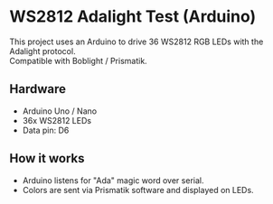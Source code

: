 # WS2812 Adalight Test (Arduino)

This project uses an Arduino to drive 36 WS2812 RGB LEDs with the Adalight protocol.  
Compatible with Boblight / Prismatik.  

## Hardware
- Arduino Uno / Nano
- 36x WS2812 LEDs
- Data pin: D6

## How it works
- Arduino listens for "Ada" magic word over serial.
- Colors are sent via Prismatik software and displayed on LEDs.

